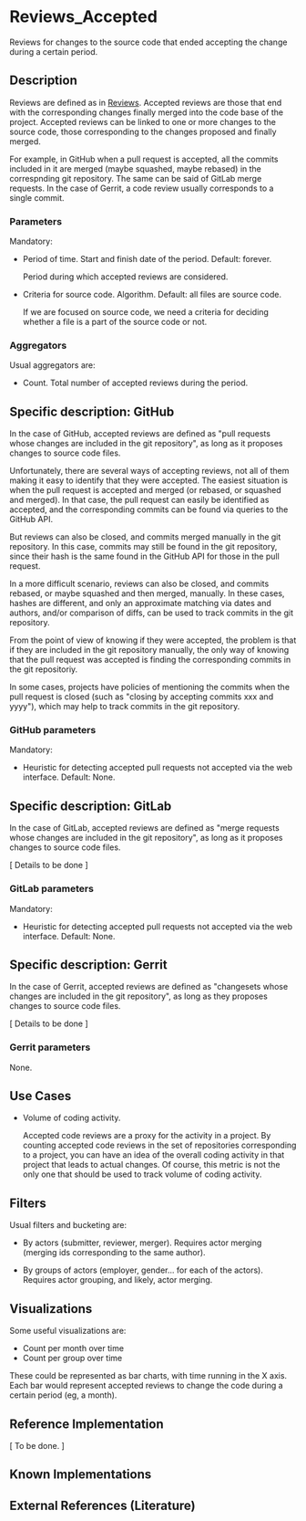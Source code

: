 # Reviews_Accepted

Reviews for changes to the source code that ended accepting the change
during a certain period.

## Description

Reviews are defined as in [Reviews](Reviews.md).
Accepted reviews are those that end with the corresponding changes
finally merged into the code base of the project.
Accepted reviews can be linked to one or more changes to the source
code, those corresponding to the changes proposed and finally merged.

For example, in GitHub when a pull request is accepted, all the 
commits included in it are merged (maybe squashed, maybe rebased)
in the correspnding git repository. The same can be said of
GitLab merge requests. In the case of Gerrit, a code review usually
corresponds to a single commit. 

### Parameters

Mandatory:

* Period of time. Start and finish date of the period. Default: forever.

    Period during which accepted reviews are considered.
    
* Criteria for source code. Algorithm. Default: all files are source code.

    If we are focused on source code, we need a criteria for deciding
    whether a file is a part of the source code or not.
    
### Aggregators

Usual aggregators are:

* Count. Total number of accepted reviews during the period.

## Specific description: GitHub

In the case of GitHub, accepted reviews are defined as "pull requests
whose changes are included in the git repository",
as long as it proposes changes to source code files.

Unfortunately, there are several ways of accepting reviews, not
all of them making it easy to identify that they were accepted.
The easiest situation is when the pull request is accepted and
merged (or rebased, or squashed and merged). In that case,
the pull request can easily be identified as accepted, and
the corresponding commits can be found via queries to the GitHub API.

But reviews can also be closed, and commits merged manually in the
git repository. In this case, commits may still be found in the
git repository, since their hash is the same found in the GitHub API
for those in the pull request.

In a more difficult scenario, reviews can also be closed, and commits
rebased, or maybe squashed and then merged, manually. In these cases,
hashes are different, and only an approximate matching via dates and
authors, and/or comparison of diffs, can be used to track commits in
the git repository.

From the point of view of knowing if they were accepted, the
problem is that if they are included in the git repository manually,
the only way of knowing that the pull request was accepted is
finding the corresponding commits in the git repositoriy.

In some cases, projects have policies of mentioning the commits
when the pull request is closed (such as "closing by accepting commits
xxx and yyyy"), which may help to track commits in the git repository.

### GitHub parameters

Mandatory:

* Heuristic for detecting accepted pull requests not accepted
  via the web interface.
  Default: None.

## Specific description: GitLab

In the case of GitLab, accepted reviews are defined as "merge requests
whose changes are included in the git repository",
as long as it proposes changes to source code files.

[ Details to be done ]

### GitLab parameters

Mandatory:

* Heuristic for detecting accepted pull requests not accepted
  via the web interface.
  Default: None.

## Specific description: Gerrit

In the case of Gerrit, accepted reviews are defined as "changesets
whose changes are included in the git repository",
as long as they proposes changes to source code files.

[ Details to be done ]



### Gerrit parameters

None.



## Use Cases

* Volume of coding activity.

    Accepted code reviews are a proxy for the activity in a project.
    By counting accepted code reviews in the set of repositories corresponding
    to a project, you can have an idea of the overall coding activity in
    that project that leads to actual changes.
    Of course, this metric is not the only one that should be
    used to track volume of coding activity.

## Filters

Usual filters and bucketing are:

* By actors (submitter, reviewer, merger). Requires actor merging
(merging ids corresponding to the same author).

* By groups of actors (employer, gender... for each of the actors).
Requires actor grouping, and likely, actor merging.

## Visualizations

Some useful visualizations are:

* Count per month over time
* Count per group over time

These could be represented as bar charts, with time running in the X axis.
Each bar would represent accepted reviews to change the code
during a certain period (eg, a month).

## Reference Implementation

[ To be done. ]

## Known Implementations


## External References (Literature)
